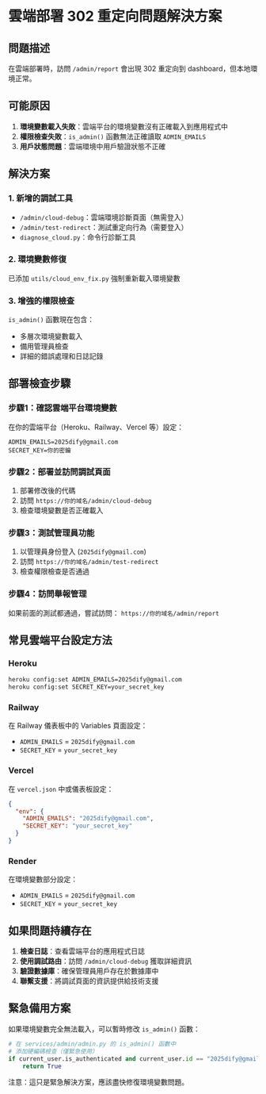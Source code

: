 # 雲端部署 302 重定向問題解決方案

## 問題描述
在雲端部署時，訪問 `/admin/report` 會出現 302 重定向到 dashboard，但本地環境正常。

## 可能原因
1. **環境變數載入失敗**：雲端平台的環境變數沒有正確載入到應用程式中
2. **權限檢查失敗**：`is_admin()` 函數無法正確讀取 `ADMIN_EMAILS`
3. **用戶狀態問題**：雲端環境中用戶驗證狀態不正確

## 解決方案

### 1. 新增的調試工具
- `/admin/cloud-debug`：雲端環境診斷頁面（無需登入）
- `/admin/test-redirect`：測試重定向行為（需要登入）
- `diagnose_cloud.py`：命令行診斷工具

### 2. 環境變數修復
已添加 `utils/cloud_env_fix.py` 強制重新載入環境變數

### 3. 增強的權限檢查
`is_admin()` 函數現在包含：
- 多層次環境變數載入
- 備用管理員檢查
- 詳細的錯誤處理和日誌記錄

## 部署檢查步驟

### 步驟1：確認雲端平台環境變數
在你的雲端平台（Heroku、Railway、Vercel 等）設定：
```
ADMIN_EMAILS=2025dify@gmail.com
SECRET_KEY=你的密鑰
```

### 步驟2：部署並訪問調試頁面
1. 部署修改後的代碼
2. 訪問 `https://你的域名/admin/cloud-debug`
3. 檢查環境變數是否正確載入

### 步驟3：測試管理員功能
1. 以管理員身份登入 (`2025dify@gmail.com`)
2. 訪問 `https://你的域名/admin/test-redirect`
3. 檢查權限檢查是否通過

### 步驟4：訪問舉報管理
如果前面的測試都通過，嘗試訪問：
`https://你的域名/admin/report`

## 常見雲端平台設定方法

### Heroku
```bash
heroku config:set ADMIN_EMAILS=2025dify@gmail.com
heroku config:set SECRET_KEY=your_secret_key
```

### Railway
在 Railway 儀表板中的 Variables 頁面設定：
- `ADMIN_EMAILS` = `2025dify@gmail.com`
- `SECRET_KEY` = `your_secret_key`

### Vercel
在 `vercel.json` 中或儀表板設定：
```json
{
  "env": {
    "ADMIN_EMAILS": "2025dify@gmail.com",
    "SECRET_KEY": "your_secret_key"
  }
}
```

### Render
在環境變數部分設定：
- `ADMIN_EMAILS` = `2025dify@gmail.com`
- `SECRET_KEY` = `your_secret_key`

## 如果問題持續存在

1. **檢查日誌**：查看雲端平台的應用程式日誌
2. **使用調試路由**：訪問 `/admin/cloud-debug` 獲取詳細資訊
3. **驗證數據庫**：確保管理員用戶存在於數據庫中
4. **聯繫支援**：將調試頁面的資訊提供給技術支援

## 緊急備用方案

如果環境變數完全無法載入，可以暫時修改 `is_admin()` 函數：

```python
# 在 services/admin/admin.py 的 is_admin() 函數中
# 添加硬編碼檢查（僅緊急使用）
if current_user.is_authenticated and current_user.id == "2025dify@gmail.com":
    return True
```

注意：這只是緊急解決方案，應該盡快修復環境變數問題。
